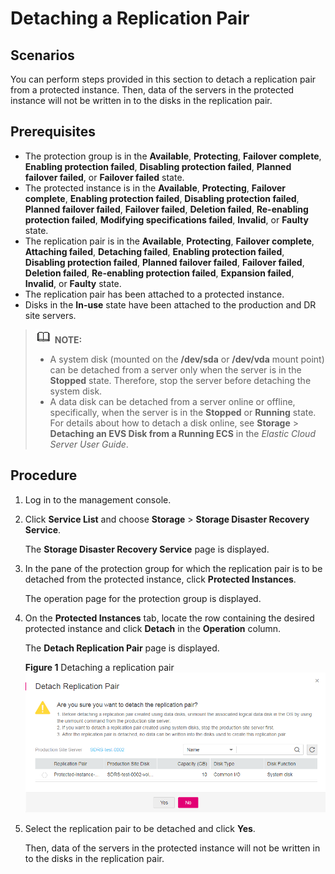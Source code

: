 # Detaching a Replication Pair<a name="sdrs_ug_pi_0005"></a>

## Scenarios<a name="section11716195481510"></a>

You can perform steps provided in this section to detach a replication pair from a protected instance. Then, data of the servers in the protected instance will not be written in to the disks in the replication pair.

## **Prerequisites**<a name="section189551041174318"></a>

-   The protection group is in the  **Available**,  **Protecting**,  **Failover complete**,  **Enabling protection failed**,  **Disabling protection failed**,  **Planned failover failed**, or  **Failover failed**  state.
-   The protected instance is in the  **Available**,  **Protecting**,  **Failover complete**,  **Enabling protection failed**,  **Disabling protection failed**,  **Planned failover failed**,  **Failover failed**,  **Deletion failed**,  **Re-enabling protection failed**,  **Modifying specifications failed**,  **Invalid**, or  **Faulty**  state.
-   The replication pair is in the  **Available**,  **Protecting**,  **Failover complete**,  **Attaching failed**,  **Detaching failed**,  **Enabling protection failed**,  **Disabling protection failed**,  **Planned failover failed**,  **Failover failed**,  **Deletion failed**,  **Re-enabling protection failed**,  **Expansion failed**,  **Invalid**, or  **Faulty**  state.
-   The replication pair has been attached to a protected instance.
-   Disks in the  **In-use**  state have been attached to the production and DR site servers.

>![](public_sys-resources/icon-note.gif) **NOTE:**   
>-   A system disk \(mounted on the  **/dev/sda**  or  **/dev/vda**  mount point\) can be detached from a server only when the server is in the  **Stopped**  state. Therefore, stop the server before detaching the system disk.  
>-   A data disk can be detached from a server online or offline, specifically, when the server is in the  **Stopped**  or  **Running**  state.   
>    For details about how to detach a disk online, see  **Storage**  \>  **Detaching an EVS Disk from a Running ECS**  in the  _Elastic Cloud Server User Guide_.  

## Procedure<a name="section12665542174816"></a>

1.  Log in to the management console.
2.  Click  **Service List**  and choose  **Storage**  \>  **Storage Disaster Recovery Service**.

    The  **Storage Disaster Recovery Service**  page is displayed.

3.  In the pane of the protection group for which the replication pair is to be detached from the protected instance, click  **Protected Instances**.

    The operation page for the protection group is displayed.

4.  On the  **Protected Instances**  tab, locate the row containing the desired protected instance and click  **Detach**  in the  **Operation**  column.

    The  **Detach Replication Pair**  page is displayed.

    **Figure  1**  Detaching a replication pair<a name="fig0379114115717"></a>  
    ![](figures/detaching-a-replication-pair.png "detaching-a-replication-pair")

5.  Select the replication pair to be detached and click  **Yes**.

    Then, data of the servers in the protected instance will not be written in to the disks in the replication pair. 


